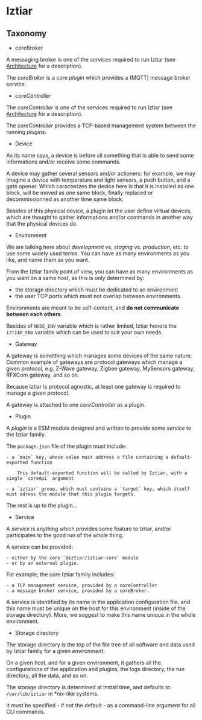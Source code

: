 # Iztiar

## Taxonomy

- coreBroker

A messaging broker is one of the _services_ required to run Iztiar (see [Architecture](./Architecture.md) for a description).

The _coreBroker_ is a core _plugin_ which provides a (MQTT) message broker _service_.

- coreController

The _coreController_ is one of the services required to run Iztiar (see [Architecture](./Architecture.md) for a description).

The _coreController_ provides a TCP-based management system between the running _plugins_.

- Device

As its name says, a device is before all something that is able to send some informations and/or receive some commands.

A device may gather several sensors and/or actioners: for example, we may imagine a device with temperature and light sensors, a push button, and a gate opener. Which caracterizes the device here is that it is installed as one block, will be moved as one same block, finally replaced or decommissionned as another time same block.

Besides of this physical device, a plugin let the user define virtual devices, which are thought to gather informations and/or commands in another way that the physical devices do.

- Environment

We are talking here about _development_ vs. _staging_ vs. _production_, etc. to use some widely used terms. You can have as many environments as you like, and name them as you want.

From the Iztiar family point of view, you can have as many environments as you want on a same host, as this is only determined by:

- the storage directory which must be dedicated to an environment
- the user TCP ports which must not overlap between environments.

Environments are meant to be self-content, and __do not communicate between each others__.

Besides of `NODE_ENV` variable which is rather limited, Iztiar honors the `IZTIAR_ENV` variable which can be used to suit your own needs.

- Gateway

A gateway is something which manages some devices of the same nature. Common example of gateways are protocol gateways which manage a given protocol, e.g. Z-Wave gateway, Zigbee gateway, MySensors gateway, RFXCom gateway, and so on.

Because Iztiar is protocol agnostic, at least one gateway is required to manage a given protocol.

A gateway is attached to one _coreController_ as a plugin.

- Plugin

A _plugin_ is a ESM module designed and written to provide some _service_ to the Iztiar family.

The `package.json` file of the plugin must include:

    - a `main` key, whose value must address a file containing a default-exported function

        This default-exported function will be called by Iztiar, with a single `coreApi` argument

    - a `iztiar` group, which must contains a `target` key, which itself must adress the module that this plugin targets.

The rest is up to the plugin...

- Service

A _service_ is anything which provides some feature to Iztiar, and/or participates to the good run of the whole thing.

A service can be provided:

    - either by the core `@iztiar/iztiar-core` module
    - or by an external plugin.

For example, the core Iztiar family includes:

    - a TCP management service, provided by a coreController
    - a message broker service, provided by a coreBroker.

A service is identified by its name in the application configuration file, and this name must be unique on the host for this environment (inside of the storage directory). More, we suggest to make this name unique in the whole environment.

- Storage directory

The storage directory is the top of the file tree of all software and data used by Iztiar family for a given _environment_.

On a given host, and for a given environment, it gathers all the configurations of the application and plugins, the logs directory, the run directory, all the data, and so on.

The storage directory is determined at install time, and defaults to `/var/lib/iztiar` in *nix-like systems.

It must be specified - if not the default - as a command-line argument for all CLI commands.
